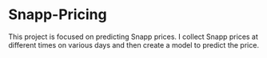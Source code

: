# Snapp-Pricing
This project is focused on predicting Snapp prices. I collect Snapp prices at different times on various days and then create a model to predict the price.

